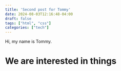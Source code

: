 ```yaml
---
title: 'Second post for Tommy'
date: 2024-08-03T12:16:48-04:00
draft: false
tags: ["html", "css"]
categories: ["tech"]
---
```


Hi, my name is Tommy. 

# We are interested in things